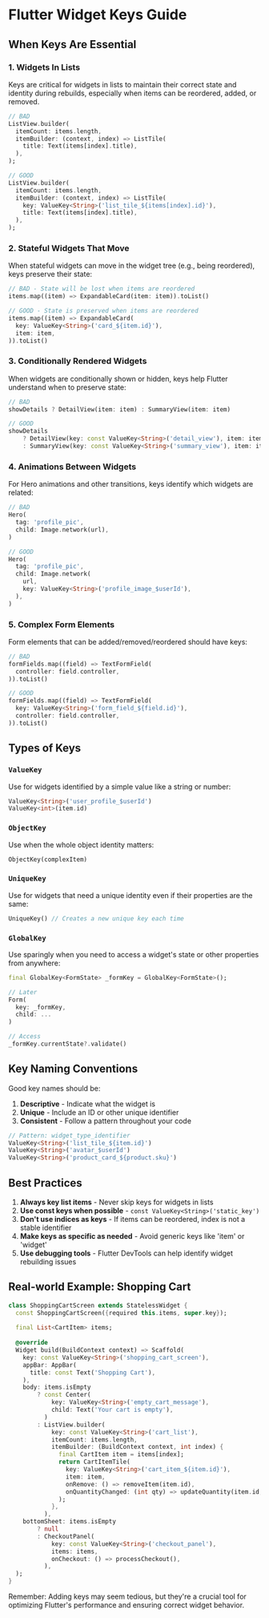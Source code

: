# Flutter Widget Keys Guide

## When Keys Are Essential

### 1. Widgets In Lists

Keys are critical for widgets in lists to maintain their correct state and identity during rebuilds, especially when items can be reordered, added, or removed.

```dart
// BAD
ListView.builder(
  itemCount: items.length,
  itemBuilder: (context, index) => ListTile(
    title: Text(items[index].title),
  ),
);

// GOOD
ListView.builder(
  itemCount: items.length,
  itemBuilder: (context, index) => ListTile(
    key: ValueKey<String>('list_tile_${items[index].id}'),
    title: Text(items[index].title),
  ),
);
```

### 2. Stateful Widgets That Move

When stateful widgets can move in the widget tree (e.g., being reordered), keys preserve their state:

```dart
// BAD - State will be lost when items are reordered
items.map((item) => ExpandableCard(item: item)).toList()

// GOOD - State is preserved when items are reordered
items.map((item) => ExpandableCard(
  key: ValueKey<String>('card_${item.id}'),
  item: item,
)).toList()
```

### 3. Conditionally Rendered Widgets

When widgets are conditionally shown or hidden, keys help Flutter understand when to preserve state:

```dart
// BAD
showDetails ? DetailView(item: item) : SummaryView(item: item)

// GOOD
showDetails 
    ? DetailView(key: const ValueKey<String>('detail_view'), item: item) 
    : SummaryView(key: const ValueKey<String>('summary_view'), item: item)
```

### 4. Animations Between Widgets

For Hero animations and other transitions, keys identify which widgets are related:

```dart
// BAD
Hero(
  tag: 'profile_pic',
  child: Image.network(url),
)

// GOOD
Hero(
  tag: 'profile_pic',
  child: Image.network(
    url,
    key: ValueKey<String>('profile_image_$userId'),
  ),
)
```

### 5. Complex Form Elements

Form elements that can be added/removed/reordered should have keys:

```dart
// BAD
formFields.map((field) => TextFormField(
  controller: field.controller,
)).toList()

// GOOD
formFields.map((field) => TextFormField(
  key: ValueKey<String>('form_field_${field.id}'),
  controller: field.controller,
)).toList()
```

## Types of Keys

### `ValueKey`

Use for widgets identified by a simple value like a string or number:

```dart
ValueKey<String>('user_profile_$userId')
ValueKey<int>(item.id)
```

### `ObjectKey`

Use when the whole object identity matters:

```dart
ObjectKey(complexItem)
```

### `UniqueKey`

Use for widgets that need a unique identity even if their properties are the same:

```dart
UniqueKey() // Creates a new unique key each time
```

### `GlobalKey`

Use sparingly when you need to access a widget's state or other properties from anywhere:

```dart
final GlobalKey<FormState> _formKey = GlobalKey<FormState>();

// Later
Form(
  key: _formKey,
  child: ...
)

// Access
_formKey.currentState?.validate()
```

## Key Naming Conventions

Good key names should be:

1. **Descriptive** - Indicate what the widget is
2. **Unique** - Include an ID or other unique identifier
3. **Consistent** - Follow a pattern throughout your code

```dart
// Pattern: widget_type_identifier
ValueKey<String>('list_tile_${item.id}')
ValueKey<String>('avatar_$userId')
ValueKey<String>('product_card_${product.sku}')
```

## Best Practices

1. **Always key list items** - Never skip keys for widgets in lists
2. **Use const keys when possible** - `const ValueKey<String>('static_key')`
3. **Don't use indices as keys** - If items can be reordered, index is not a stable identifier
4. **Make keys as specific as needed** - Avoid generic keys like 'item' or 'widget'
5. **Use debugging tools** - Flutter DevTools can help identify widget rebuilding issues

## Real-world Example: Shopping Cart

```dart
class ShoppingCartScreen extends StatelessWidget {
  const ShoppingCartScreen({required this.items, super.key});
  
  final List<CartItem> items;
  
  @override
  Widget build(BuildContext context) => Scaffold(
    key: const ValueKey<String>('shopping_cart_screen'),
    appBar: AppBar(
      title: const Text('Shopping Cart'),
    ),
    body: items.isEmpty
        ? const Center(
            key: ValueKey<String>('empty_cart_message'),
            child: Text('Your cart is empty'),
          )
        : ListView.builder(
            key: const ValueKey<String>('cart_list'),
            itemCount: items.length,
            itemBuilder: (BuildContext context, int index) {
              final CartItem item = items[index];
              return CartItemTile(
                key: ValueKey<String>('cart_item_${item.id}'),
                item: item,
                onRemove: () => removeItem(item.id),
                onQuantityChanged: (int qty) => updateQuantity(item.id, qty),
              );
            },
          ),
    bottomSheet: items.isEmpty
        ? null
        : CheckoutPanel(
            key: const ValueKey<String>('checkout_panel'),
            items: items,
            onCheckout: () => processCheckout(),
          ),
  );
}
```

Remember: Adding keys may seem tedious, but they're a crucial tool for optimizing Flutter's performance and ensuring correct widget behavior. 